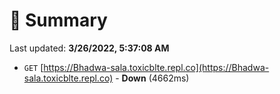 # 📖 Summary
Last updated: **3/26/2022, 5:37:08 AM**

- `GET` [https://Bhadwa-sala.toxicblte.repl.co](https://Bhadwa-sala.toxicblte.repl.co) - **Down** (4662ms)
